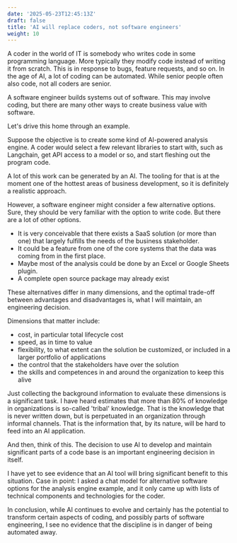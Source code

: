 ```yaml
---
date: '2025-05-23T12:45:13Z'
draft: false
title: 'AI will replace coders, not software engineers'
weight: 10
---
```


A coder in the world of IT is somebody who writes code in some programming language.
More typically they modify code instead of writing it from scratch.
This is in response to bugs, feature requests, and so on.
In the age of AI, a lot of coding can be automated.
While senior people often also code, not all coders are senior.

A software engineer builds systems out of software.
This may involve coding, but there are many other ways to create business value with software.

Let's drive this home through an example.

Suppose the objective is to create some kind of AI-powered analysis engine.
A coder would select a few relevant libraries to start with, such as Langchain, get API access to a model or so, and start fleshing out the program code.

A lot of this work can be generated by an AI.
The tooling for that is at the moment one of the hottest areas of business development, so it is definitely a realistic approach.

However, a software engineer might consider a few alternative options.
Sure, they should be very familiar with the option to write code.
But there are a lot of other options.

- It is very conceivable that there exists a SaaS solution (or more than one) that largely fulfills the needs of the business stakeholder.
- It could be a feature from one of the core systems that the data was coming from in the first place.
- Maybe most of the analysis could be done by an Excel or Google Sheets plugin.
- A complete open source package may already exist

These alternatives differ in many dimensions, and the optimal trade-off between advantages and disadvantages is, what I will maintain, an engineering decision.

Dimensions that matter include:

- cost, in particular total lifecycle cost
- speed, as in time to value
- flexibility, to what extent can the solution be customized, or included in a larger portfolio of applications
- the control that the stakeholders have over the solution
- the skills and competences in and around the organization to keep this alive

Just collecting the background information to evaluate these dimensions is a significant task.
I have heard estimates that more than 80% of knowledge in organizations is so-called 'tribal' knowledge.
That is the knowledge that is never written down, but is perpetuated in an organization through informal channels.
That is the information that, by its nature, will be hard to feed into an AI application.

And then, think of this.
The decision to use AI to develop and maintain significant parts of a code base is an important engineering decision in itself.

I have yet to see evidence that an AI tool will bring significant benefit to this situation.
Case in point: I asked a chat model for alternative software options for the analysis engine example, and it only came up with lists of technical components and technologies for the coder.

In conclusion, while AI continues to evolve and certainly has the potential to transform certain aspects of coding, and possibly parts of software engineering, I see no evidence that the discipline is in danger of being automated away.
